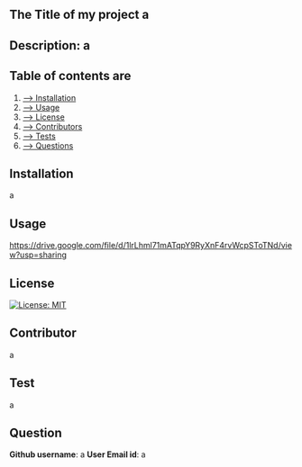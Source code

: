 ## **The Title of my project** a
## **Description**:  a
## **Table of contents are** 
1. [--> Installation](#installation)
2. [--> Usage](#usage)
3. [--> License](#license)
4. [--> Contributors](#contributor)
5. [--> Tests](#test)
6. [--> Questions](#question)
## Installation 
 a
## Usage 
 https://drive.google.com/file/d/1lrLhml71mATqpY9RyXnF4rvWcpSToTNd/view?usp=sharing 
## License
  [![License: MIT](https://img.shields.io/badge/License-MIT-yellow.svg)](https://opensource.org/licenses/MIT)
## Contributor 
 a
## Test
 a
## Question 
 **Github username**: a
 **User Email id**: a
